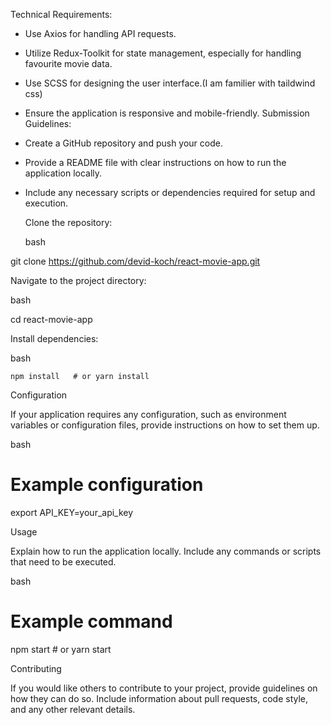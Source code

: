 Technical Requirements:
- Use Axios for handling API requests.
- Utilize Redux-Toolkit for state management, especially for handling favourite movie data.
- Use SCSS for designing the user interface.(I am familier with taildwind css)
- Ensure the application is responsive and mobile-friendly.
Submission Guidelines:
- Create a GitHub repository and push your code.
- Provide a README file with clear instructions on how to run the application locally.
- Include any necessary scripts or dependencies required for setup and execution.



    Clone the repository:

    bash

git clone https://github.com/devid-koch/react-movie-app.git

Navigate to the project directory:

bash

cd react-movie-app

Install dependencies:

bash

    npm install   # or yarn install

Configuration

If your application requires any configuration, such as environment variables or configuration files, provide instructions on how to set them up.

bash

# Example configuration
export API_KEY=your_api_key

Usage

Explain how to run the application locally. Include any commands or scripts that need to be executed.

bash

# Example command
npm start   # or yarn start

Contributing

If you would like others to contribute to your project, provide guidelines on how they can do so. Include information about pull requests, code style, and any other relevant details.
